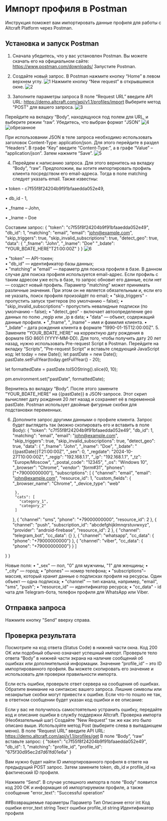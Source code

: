 # Импорт профиля в Postman

Инструкция поможет вам импортировать данные профиля для работы с Altcraft Platform через Postman. 

## Установка и запуск Postman

1. Сначала убедитесь, что у вас установлен Postman. Вы можете скачать его на официальном сайте: https://www.postman.com/downloads/
Запустите Postman.
2. Создайте новый запрос. В Postman нажмите кнопку “Home” в левом верхнем углу.
 ![1](https://github.com/user-attachments/assets/acfcd14e-47b4-4134-9dc9-8d23aada030a)
Нажмите кнопку “New request” в открывшемся окне.
![2](https://github.com/user-attachments/assets/59be985d-23bf-4829-b3cf-e08609ef4e42)

4. Заполните параметры запроса
В поле “Request URL” введите API URL: https://demo.altcraft.com/api/v1.1/profiles/import
Выберите метод "POST" для вашего запроса.
![3](https://github.com/user-attachments/assets/856b3208-8c2c-413d-810a-df26325c772c)

 
Перейдите на вкладку “Body”, находящуюся под полем для URL, и выберите режим “raw”. Убедитесь, что выбран формат “JSON”
![4](https://github.com/user-attachments/assets/b3fd3d4c-542b-45d7-81fc-4a964d6bf283)
![обрезанное](https://github.com/user-attachments/assets/d1aac08d-6bbe-44f1-840f-fb3f2b75e647)

При использовании JSON в теле запроса необходимо использовать заголовок Content-Type: application/json.
Для этого перейдите в раздел “Headers”. В графе “Key” введите “Content-Type:”, а в графе “Value” – “application/json”. Затем нажмите “Save”.
![5](https://github.com/user-attachments/assets/ae0cb126-4238-4cdb-aa63-0d052de274e8)
 
4. Перейдем к написанию запроса. 
Для этого вернитесь на вкладку “Body”, “raw”. Предположим, вы хотите импортировать профиль клиента посредством его email-адреса. Тогда в поле matching следует указать email. Также известны:

•	token - c7f55f8f24204b9f91bfaaedda052e49,

•	db_id - 1, 

•	_fname – John,

•	_Iname – Doe

Составим запрос:
{
  "token": "c7f55f8f24204b9f91bfaaedda052e49",
  "db_id": 1,
  "matching": "email",
  "email": "john@example.com",  
  "skip_triggers": true,
  "skip_invalid_subscriptions": true,
  "detect_geo": true,
  "data": {
    "_fname": "John",
    "_lname": "Doe"
    "_bdate": "YOUR_BDATE_HERE"T21:00:00Z"
}
}
![6](https://github.com/user-attachments/assets/532e2a0b-ebfc-419f-9cf6-c7005cb1bfc4)

•	"token" — API-токен;  
•	"db_id" — идентификатор базы данных;  
•	"matching" и "email" — параметр для поиска профиля в базе. В данном случае для поиска профиля используется email-адрес. Если профиль с таким адресом уже есть в базе, то запрос обновит его данные, если нет — создаст новый профиль. Параметр "matching" может принимать различные значения. При этом он не является обязательным и, если его не указать, поиск профиля произойдёт по email;
•	"skip_triggers" - пропустить запуск триггеров
(по умолчанию – false);
•	"skip_invalid_subscriptions"- пропустить невалидные подписки
(по умолчанию – false);
•	"detect_geo" - включает автоопределение geo данных по полю _regip или _ip в data;
•	"data" — объект, содержащий данные профиля. 
•	"_fname", "_lname" – имя и фамилия клиента.
•	"_bdate" – дата рождения клиента в формате "1990-01-15T12:00:00Z".
5. Замените "YOUR_BDATE_HERE" на корректную дату рождения в формате ISO 8601 (YYYY-MM-DD). Для того, чтобы получить дату 20 лет назад, нужно использовать Pre-request Script в Postman. Перейдите на вкладку “Scripts”, "Pre-request Script" и вставьте следующий JavaScript код:
let today = new Date();
let pastDate = new Date();
pastDate.setFullYear(today.getFullYear() - 20);

let formattedDate = pastDate.toISOString().slice(0, 10);

pm.environment.set("pastDate", formattedDate);

 
Вернитесь во вкладку “Body”. После этого замените "YOUR_BDATE_HERE" на {{pastDate}} в JSON-запросе. Этот скрип вычисляет дату рождения 20 лет назад и сохраняет её в переменной pastDate. Postman использует двойные фигурные скобки для подстановки переменных.
 
6. Дополните запрос другими данными о профиле клиента.
Запрос будет выглядеть так (можно скопировать его и вставить в поле Body):
{
  "token": "c7f55f8f24204b9f91bfaaedda052e49",
  "db_id": 1,
  "matching": "email",
  "email": "john@example.com",  
  "skip_triggers": true,
  "skip_invalid_subscriptions": true,
  "detect_geo": true,
  "data": {
    "_fname": "John",
    "_lname": "Doe",
    "_bdate": "{{pastDate}}T21:00:00Z", 
    "_sex": 0,
    "_regdate": "2024-10-27T10:00:00Z",
    "_regip": "192.168.1.1",
    "_ip": "192.168.1.1",
    "_tz": "Europe/Moscow",
    "_postal_code": "12345",
    "_os": "Windows 10",
    "_browser": "Chrome",
    "_vendor": "form_#31",
    "phones": ["+79000000000"],
    "subscriptions": [
      {
        "channel": "email",
        "email": "john@example.com",
        "resource_id": 1,
        "custom_fields": {
          "_browser_name": "Chrome",
          "_device_type": "web"

        },
        "cats": [
          "category_1",
          "category_2"
        ]
      },
      {
        "channel": "sms",
        "phone": "+79000000000",
        "resource_id": 2
      },
      {
        "channel": "push",
        "subscription_id": "abcdefghijklmnqrstuvwxyz",
        "provider": "android-firebase",
        "resource_id": 2
      },
      {
        "channel": "telegram_bot",
        "cc_data": {} 
      },
      {
        "channel": "whatsapp",
        "cc_data": {
            "phone": "+79000000000"} 
      },
      {
        "channel": "viber",
        "cc_data": {
            "phone": "+79000000000"} 
      }
    ]

  }
}

Новые поля:
•	"_sex" — пол, "0" для мужчины, "1" для женщины;
•	"_city" — город;
•	"phones" — номер телефона; 
•	"subscriptions"– массив, который хранит данные о подписках профиля на ресурсы. Один объект — одна подписка;
•	"channel" — тип канала, например, "email", "sms", "push";
•	"resource_id" — идентификатор ресурса;
•	"cc_data" - id чата для Telegram-бота, телефон профиля для WhatsApp или Viber.

## Отправка запроса

Нажмите кнопку "Send" вверху справа.
 
## Проверка результата

Посмотрите на код ответа (Status Code) в нижней части окна. Код 200 OK или подобный обычно означает успешный импорт. 
Проверьте тело ответа “Body” в нижней части экрана на наличие сообщений об ошибках или дополнительной информации. Значение “profile_id” –  это ID импортированного профиля. Вы можете скопировать его значение и использовать для проверки правильности импорта.
 
Если есть ошибки, проверьте ответ сервера на сообщения об ошибках. Обратите внимание на синтаксис вашего запроса. Лишние символы или незакрытые скобки могут привести к ошибке.
Если что-то пошло не так, в ответном сообщении будет указан код ошибки и ее описание:
 
Если у вас не получилось самостоятельно устранить ошибку, передайте код и описание ошибки в службу поддержки Altcraft.
Проверка импорта (Необязательный шаг)
Создайте “New Request” так же как это было описано выше. Используйте метод Post (выберите слева в выпадающем меню). 
В поле “Request URL” введите API URL: https://demo.altcraft.com/api/v1.1/profiles/get
В поле “Body”, “raw” вставьте запрос:
{
    "token": "c7f55f8f24204b9f91bfaaedda052e49",
    "db_id": 1,
    "matching": "profile_id",
    "profile_id": "675f30d95ec2d7d61fd01e6a"
}

Вам нужно будет найти ID импортированного профиля в ответе на предыдущий POST запрос. Затем замените token, db_id и profile_id на фактический ID профиля.
 
Нажмите “Send”. В случае успешного импорта в поле “Body” появится код 200 OK и информация об импортируемом профиле, а также сообщение "error_text": "Successful operation"

 
 

##Возвращаемые параметры
Параметр	Тип	Описание
error	int	Код ошибки
error_text	string	Текст ошибки
profile_id	string	Идентификатор профиля



